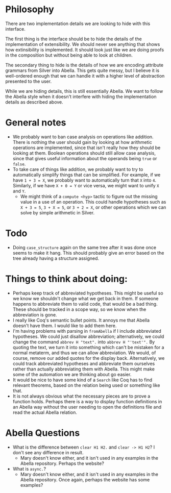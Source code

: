
# Philosophy

There are two implementation details we are looking to hide with this
interface.

The first thing is the interface should be to hide the details of the
implementation of extensibility.  We should never see anything that
shows how extinsibility is implemented.  It should look just like we
are doing proofs in the composition but without being able to look at
children.

The secondary thing to hide is the details of how we are encoding
attribute grammars from Silver into Abella.  This gets quite messy,
but I believe it is well-ordered enough that we can handle it with a
higher level of abstraction presented to the user.

While we are hiding details, this is still essentially Abella.  We
want to follow the Abella style when it doesn't interfere with hiding
the implementation details as described above.





# General notes

- We probably want to ban case analysis on operations like addition.
  There is nothing the user should gain by looking at how arithmetic
  operations are implemented, since that isn't really how they should
  be looking at them.  Boolean operations should still allow case
  analysis, since that gives useful information about the operands
  being `true` or `false`.
- To take care of things like addition, we probably want to try to
  automatically simplify things that can be simplified.  For example,
  if we have `1 + 3 = X`, we probably want to automatically turn that
  `X` into `4`.  Similarly, if we have `X + 0 = Y` or vice versa, we
  might want to unify `X` and `Y`.
  + We might think of a `compute <hyp>` tactic to figure out the
    missing value in a use of an operation.  This could handle
    hypotheses such as `X + 3 = 5`, `3 + X = 5`, or `3 + 2 = X`, or
    other operations which we can solve by simple arithmetic in
    Silver.





# Todo
- Doing `case_structure` again on the same tree after it was done once
  seems to make it hang.  This should probably give an error based on
  the tree already having a structure assigned.





# Things to think about doing:

- Perhaps keep track of abbreviated hypotheses.  This might be useful
  so we know we shouldn't change what we get back in them.  If someone
  happens to abbreviate them to valid code, that would be a bad thing.
  These should be tracked in a scope way, so we know when the
  abbreviation is gone.
- I really like Coq's semantic bullet points.  It annoys me that
  Abella doesn't have them.  I would like to add them here.
- I'm having problems with parsing in `fromAbella` if I include
  abbreviated hypotheses.  We could just disallow abbreviation;
  alternatively, we could change the command `abbrev H "text".` into
  `abbrev H "'text'".`  By quoting the text, we turn it into something
  which can't be mistaken for a normal metaterm, and thus we can allow
  abbreviation.  We would, of course, remove our added quotes for the
  display back.  Alternatively, we could track abbreviated hypotheses
  and abbreviate them ourselves rather than actually abbreviating them
  with Abella.  This might make some of the automation we are thinking
  about go easier.
- It would be nice to have some kind of a `Search` like Coq has to
  find relevant theorems, based on the relation being used or
  something like that.
- It is not always obvious what the necessary pieces are to prove a
  function holds.  Perhaps there is a way to display function
  definitions in an Abella way without the user needing to open the
  definitions file and read the actual Abella relation.





# Abella Questions

- What is the difference between `clear H1 H2.` and `clear -> H1 H2`?
  I don't see any difference in result.
  * Mary doesn't know either, and it isn't used in any examples in the
    Abella repository.  Perhaps the website?
- What is `async.`?
  * Mary doesn't know either, and it isn't used in any examples in the
    Abella repository.  Once again, perhaps the website has some
    examples?

